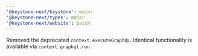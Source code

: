 ```yaml
---
'@keystone-next/keystone': major
'@keystone-next/types': major
'@keystone-next/website': patch
---
```


Removed the deprecated `context.executeGraphQL`. Identical functionality is available via `context.graphql.run`.
